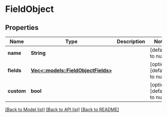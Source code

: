 # FieldObject

## Properties
Name | Type | Description | Notes
------------ | ------------- | ------------- | -------------
**name** | **String** |  | [default to null]
**fields** | [**Vec<::models::FieldObjectFields>**](fieldObject_fields.md) |  | [optional] [default to null]
**custom** | **bool** |  | [optional] [default to null]

[[Back to Model list]](../README.md#documentation-for-models) [[Back to API list]](../README.md#documentation-for-api-endpoints) [[Back to README]](../README.md)


